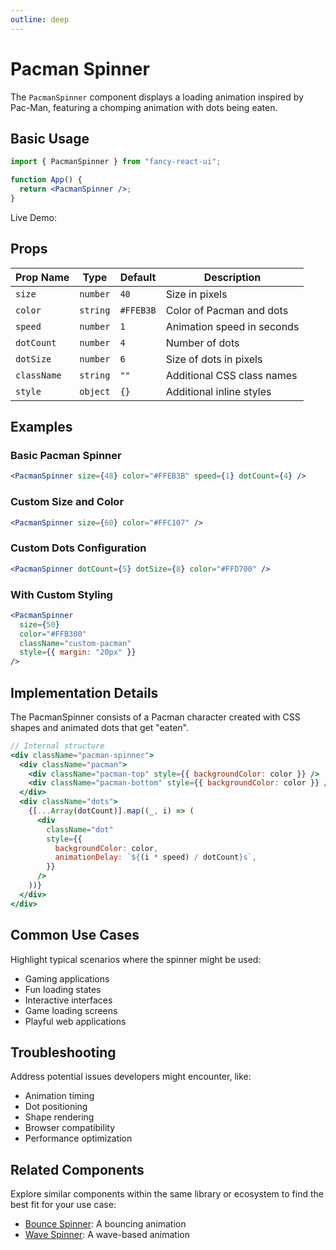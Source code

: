 ```yaml
---
outline: deep
---
```


# Pacman Spinner

The `PacmanSpinner` component displays a loading animation inspired by Pac-Man, featuring a chomping animation with dots being eaten.

## Basic Usage

```jsx
import { PacmanSpinner } from "fancy-react-ui";

function App() {
  return <PacmanSpinner />;
}
```

Live Demo:

<PacmanWrapper />

## Props

| Prop Name   | Type     | Default   | Description                |
| ----------- | -------- | --------- | -------------------------- |
| `size`      | `number` | `40`      | Size in pixels             |
| `color`     | `string` | `#FFEB3B` | Color of Pacman and dots   |
| `speed`     | `number` | `1`       | Animation speed in seconds |
| `dotCount`  | `number` | `4`       | Number of dots             |
| `dotSize`   | `number` | `6`       | Size of dots in pixels     |
| `className` | `string` | `""`      | Additional CSS class names |
| `style`     | `object` | `{}`      | Additional inline styles   |

## Examples

### Basic Pacman Spinner

```jsx
<PacmanSpinner size={48} color="#FFEB3B" speed={1} dotCount={4} />
```

### Custom Size and Color

```jsx
<PacmanSpinner size={60} color="#FFC107" />
```

### Custom Dots Configuration

```jsx
<PacmanSpinner dotCount={5} dotSize={8} color="#FFD700" />
```

### With Custom Styling

```jsx
<PacmanSpinner
  size={50}
  color="#FFB300"
  className="custom-pacman"
  style={{ margin: "20px" }}
/>
```

## Implementation Details

The PacmanSpinner consists of a Pacman character created with CSS shapes and animated dots that get "eaten".

```jsx
// Internal structure
<div className="pacman-spinner">
  <div className="pacman">
    <div className="pacman-top" style={{ backgroundColor: color }} />
    <div className="pacman-bottom" style={{ backgroundColor: color }} />
  </div>
  <div className="dots">
    {[...Array(dotCount)].map((_, i) => (
      <div
        className="dot"
        style={{
          backgroundColor: color,
          animationDelay: `${(i * speed) / dotCount}s`,
        }}
      />
    ))}
  </div>
</div>
```

## Common Use Cases

Highlight typical scenarios where the spinner might be used:

- Gaming applications
- Fun loading states
- Interactive interfaces
- Game loading screens
- Playful web applications

## Troubleshooting

Address potential issues developers might encounter, like:

- Animation timing
- Dot positioning
- Shape rendering
- Browser compatibility
- Performance optimization

## Related Components

Explore similar components within the same library or ecosystem to find the best fit for your use case:

- [Bounce Spinner](/loaders/bounce-spinner.html): A bouncing animation
- [Wave Spinner](/loaders/wave-spinner.html): A wave-based animation
